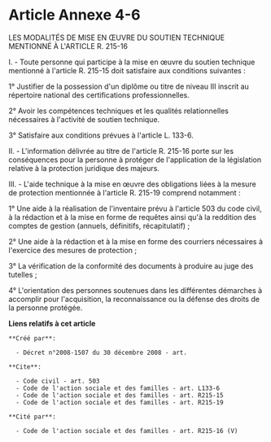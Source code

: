 # Article Annexe 4-6

LES MODALITÉS DE MISE EN ŒUVRE DU SOUTIEN TECHNIQUE MENTIONNÉ À L'ARTICLE R. 215-16 

I. - Toute personne qui participe à la mise en œuvre du soutien technique mentionné à l'article R. 215-15 doit satisfaire aux
conditions suivantes : 

1° Justifier de la possession d'un diplôme ou titre de niveau III inscrit au répertoire national des certifications
professionnelles. 

2° Avoir les compétences techniques et les qualités relationnelles nécessaires à l'activité de soutien technique. 

3° Satisfaire aux conditions prévues à l'article L. 133-6. 

II. - L'information délivrée au titre de l'article R. 215-16 porte sur les conséquences pour la personne à protéger de
l'application de la législation relative à la protection juridique des majeurs. 

III. - L'aide technique à la mise en œuvre des obligations liées à la mesure de protection mentionnée à l'article R. 215-19
comprend notamment : 

1° Une aide à la réalisation de l'inventaire prévu à l'article 503 du code civil, à la rédaction et à la mise en forme de
requêtes ainsi qu'à la reddition des comptes de gestion (annuels, définitifs, récapitulatif) ; 

2° Une aide à la rédaction et à la mise en forme des courriers nécessaires à l'exercice des mesures de protection ; 

3° La vérification de la conformité des documents à produire au juge des tutelles ; 

4° L'orientation des personnes soutenues dans les différentes démarches à accomplir pour l'acquisition, la reconnaissance ou
la défense des droits de la personne protégée.

**Liens relatifs à cet article**

	**Créé par**:

	  - Décret n°2008-1507 du 30 décembre 2008 - art.

	**Cite**:

	  - Code civil - art. 503
	  - Code de l'action sociale et des familles - art. L133-6
	  - Code de l'action sociale et des familles - art. R215-15
	  - Code de l'action sociale et des familles - art. R215-19

	**Cité par**:

	  - Code de l'action sociale et des familles - art. R215-16 (V)
